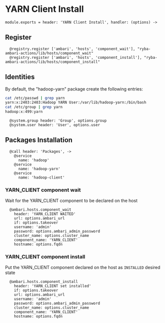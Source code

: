
# YARN Client Install

    module.exports = header: 'YARN Client Install', handler: (options) ->

## Register

      @registry.register ['ambari', 'hosts', 'component_wait'], "ryba-ambari-actions/lib/hosts/component_wait"
      @registry.register ['ambari', 'hosts', 'component_install'], "ryba-ambari-actions/lib/hosts/component_install"

## Identities

By default, the "hadoop-yarn" package create the following entries:

```bash
cat /etc/passwd | grep yarn
yarn:x:2403:2403:Hadoop YARN User:/var/lib/hadoop-yarn:/bin/bash
cat /etc/group | grep yarn
hadoop:x:499:yarn
```

      @system.group header: 'Group', options.group
      @system.user header: 'User', options.user

## Packages Installation

      @call header: 'Packages', ->
        @service
          name: 'hadoop'
        @service
          name: 'hadoop-yarn'
        @service
          name: 'hadoop-client'


### YARN_CLIENT component wait
Wait for the YARN_CLIENT component to be declared on the host

      @ambari.hosts.component_wait
        header: 'YARN_CLIENT WAITED'
        url: options.ambari_url
        if: options.takeover
        username: 'admin'
        password: options.ambari_admin_password
        cluster_name: options.cluster_name
        component_name: 'YARN_CLIENT'
        hostname: options.fqdn

### YARN_CLIENT component install
Put the YARN_CLIENT component declared on the host as `INSTALLED` desired state

      @ambari.hosts.component_install
        header: 'YARN_CLIENT set installed'
        if: options.takeover
        url: options.ambari_url
        username: 'admin'
        password: options.ambari_admin_password
        cluster_name: options.cluster_name
        component_name: 'YARN_CLIENT'
        hostname: options.fqdn

